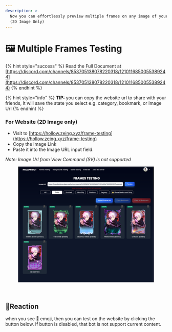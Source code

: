 ```yaml
---
description: >-
  Now you can effortlessly preview multiple frames on any image of your choice.
  (2D Image Only)
---
```


# 🖼️ Multiple Frames Testing

{% hint style="success" %}
Read the Full Document at [https://discord.com/channels/853705138078220318/1210116850055389244](https://discord.com/channels/853705138078220318/1210116850055389244)
{% endhint %}

{% hint style="info" %}
**TIP:** you can copy the website url to share with your friends, It will save the state you select e.g.  category, bookmark, or Image Url
{% endhint %}

### For Website (2D Image only)

* Visit to [https://hollow.zeing.xyz/frame-testing](https://hollow.zeing.xyz/frame-testing)
* Copy the Image Link
* Paste it into the Image URL input field.

_Note: Image Url from View Command (SV) is not supported_

<figure><img src="../../.gitbook/assets/image (18).png" alt=""><figcaption></figcaption></figure>

<figure><img src="../../.gitbook/assets/frame_super_test.gif" alt=""><figcaption></figcaption></figure>

## :lipstick:Reaction

when you see :lipstick: emoji, then you can test on the website by clicking the button below. If button is disabled, that bot is not support current content.

<figure><img src="https://media.discordapp.net/attachments/1210116850055389244/1211713416121548881/super_test.gif?ex=661d578e&#x26;is=660ae28e&#x26;hm=676b47aaa791aaea309131c3a4a55ef31a35a87eabeab5db2fe111eb5a11c652&#x26;=&#x26;width=1320&#x26;height=1138" alt=""><figcaption></figcaption></figure>
